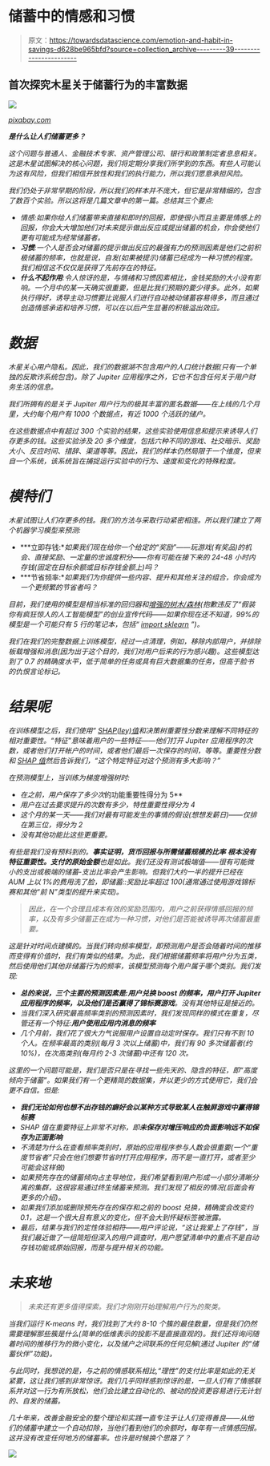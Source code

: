 # 储蓄中的情感和习惯

> 原文：<https://towardsdatascience.com/emotion-and-habit-in-savings-d628be965bfd?source=collection_archive---------39----------------------->

## 首次探究木星关于储蓄行为的丰富数据

![](img/365afe9adecdbf1b4a631f3c5aabb27f.png)

[*pixabay.com*](https://pixabay.com/en/money-coin-investment-business-2724241/)

***是什么让人们储蓄更多？***

*这个问题与普通人、金融技术专家、资产管理公司、银行和政策制定者息息相关。这是木星试图解决的核心问题，我们将定期分享我们所学到的东西。有些人可能认为这有风险，但我们相信开放性和我们的执行能力，所以我们愿意承担风险。*

*我们仍处于非常早期的阶段，所以我们的样本并不庞大，但它是非常精细的，包含了数百个实验。所以这将是几篇文章中的第一篇。总结其三个要点:*

*   *情感:如果你给人们储蓄带来直接和即时的回报，即使很小而且主要是情感上的回报，你会大大增加他们对未来提示做出反应或提出储蓄的机会，你会使他们更有可能成为经常储蓄者。*
*   ***习惯**:一个人是否会对储蓄的提示做出反应的最强有力的预测因素是他们之前积极储蓄的频率，也就是说，自发(如果被提示)储蓄已经成为一种习惯的程度。我们相信这不仅仅是获得了先前存在的特征。*
*   ***什么不起作用**:令人惊讶的是，与情绪和习惯因素相比，金钱奖励的大小没有影响。一个月中的某一天确实很重要，但是比我们预期的要少得多。此外，如果执行得好，诱导主动习惯要比说服人们进行自动被动储蓄容易得多，而且通过创造情感承诺和培养习惯，可以在以后产生显著的积极溢出效应。*

# *数据*

*木星关心用户隐私。因此，我们的数据湖不包含用户的人口统计数据(只有一个单独的反欺诈系统包含)。除了 Jupiter 应用程序之外，它也不包含任何关于用户财务生活的信息。*

*我们所拥有的是关于 Jupiter 用户行为的极其丰富的匿名数据——在上线的几个月里，大约每个用户有 1000 个数据点，有近 1000 个活跃的储户。*

*在这些数据点中有超过 300 个实验的结果，这些实验使用信息和提示来诱导人们存更多的钱。这些实验涉及 20 多个维度，包括六种不同的游戏、社交暗示、奖励大小、反应时间、措辞、渠道等等。因此，我们的样本仍然局限于一个维度，但来自一个系统，该系统旨在捕捉运行实验中的行为、速度和变化的特殊粒度。*

# *模特们*

*木星试图让人们存更多的钱。我们的方法与采取行动紧密相连。所以我们建立了两个机器学习模型来预测:*

*   ***立即存钱:**如果我们现在给你一个给定的“奖励”——玩游戏(有奖品)的机会、直接奖励、一定量的忠诚度积分——你有可能在接下来的 24-48 小时内存钱(固定在目标余额或目标存钱金额上)吗？*
*   ***节省频率:**如果我们为你提供一些内容、提升和其他关注的组合，你会成为一个更频繁的节省者吗？*

*目前，我们使用的模型是相当标准的回归器和[增强的树木/森林](https://xgboost.readthedocs.io/en/latest/tutorials/model.html)(抱歉违反了“假装你有疯狂惊人的人工智能模型”的创业宣传代码——如果你现在还不知道，99%的模型是一个可能只有 5 行的笔记本，包括“ [import sklearn](https://scikit-learn.org/stable/) ”)。*

*我们在我们的完整数据上训练模型，经过一点清理，例如，移除内部用户，并排除板载增强和消息(因为出于这个目的，我们对用户后来的行为感兴趣)。这些模型达到了 0.7 的精确度水平，低于简单的任务或具有巨大数据集的任务，但高于脸书的仇恨言论标记。*

# *结果呢*

*在训练模型之后，我们使用“ [SHAP(ley)值](https://github.com/slundberg/shap#citations)和决策树重要性分数来理解不同特征的相对重要性。“特征”意味着用户的一些特征——他们打开 Jupiter 应用程序的次数，或者他们打开帐户的时间，或者他们最后一次保存的时间，等等。重要性分数和 [SHAP 值](https://papers.nips.cc/paper/7062-a-unified-approach-to-interpreting-model-predictions.pdf)然后告诉我们，“这个特定特征对这个预测有多大影响？”*

*在预测模型上，当训练为梯度增强树时:*

*   *在之前，用户保存了多少次*的功能重要性得分为 5**
*   *用户在过去要求提升的次数有多少，特性重要性得分为 4*
*   *这个月的某一天——我们对最有可能发生的事情的假设(想想发薪日)——仅排在第三位，得分为 2*
*   *没有其他功能比这些更重要。*

*有些是我们没有预料到的。**事实证明，货币回报与所需储蓄规模的比率** **根本没有特征重要性。支付的原始金额**也是如此。我们还没有测试极端值——很有可能微小的支出或极端的储蓄-支出比率会产生影响。但我们大约一半的提升已经在 AUM 上以 1%的费用洗了脸，即储蓄::奖励比率超过 100(通常通过使用游戏锦标赛和其他“前 N”类型的提升来实现)。*

> *因此，在一个合理且成本有效的奖励范围内，用户之前获得情感回报的频率，以及有多少储蓄正在成为一种习惯，对他们是否能被诱导再次储蓄最重要。*

*这是针对时间点建模的。当我们转向频率模型，即预测用户是否会随着时间的推移而变得有价值时，我们有类似的结果。为此，我们根据储蓄频率将用户分为五类，然后使用他们其他非储蓄行为的频率，该模型预测每个用户属于哪个类别。我们发现:*

*   ***总的来说，三个主要的预测因素是:用户兑换 boost 的频率，用户打开 Jupiter 应用程序的频率，以及他们是否赢得了锦标赛游戏**。没有其他特征是接近的。*
*   *当我们深入研究最高频率类别的预测因素时，我们发现同样的模式在重复，尽管还有一个特征:**用户使用应用内消息的频率***
*   *几个月前，我们花了很大力气说服用户设置自动定时保存。我们只有不到 10 个人。在频率最高的类别(每月 3 次以上储蓄)中，我们有 90 多次储蓄者(约 10%)，在次高类别(每月约 2-3 次储蓄)中还有 120 次。*

*这里的一个问题可能是，我们是否只是在寻找一些先天的、隐含的特征，即“高度倾向于储蓄”。如果我们有一个更精简的数据集，并以更少的方式使用它，我们会更不自信。但是:*

*   ***我们无论如何也想不出存钱的癖好会以某种方式导致某人在触屏游戏中赢得锦标赛***
*   *SHAP 值在重要特征上非常不对称，即**未保存对增压响应的负面影响远不如保存为正面影响***
*   *不清楚为什么在查看频率类别时，原始的应用程序参与人数会很重要(一个“重度节省者”只会在他们想要节省时打开应用程序，而不是一直打开，或者至少可能会这样做)*
*   *如果预先存在的储蓄倾向占主导地位，我们希望看到用户形成一小部分清晰分离的集群，这很容易通过终生储蓄来预测。我们发现了相反的情况(后面会有更多的介绍)。*
*   *如果我们添加或删除预先存在的保存和之前的 boost 兑换，精确度会改变约 0.1，这是一个很大且有意义的变化，但不会大到怀疑标签被泄露。*
*   *最后，结果与我们的定性体验相符——用户评论说，“这让我爱上了存钱”，当我们最近做了一组简短但深入的用户调查时，用户愿望清单中的重点不是自动存钱功能或原始回报，而是与提升相关的功能。*

# *未来地*

> *未来还有更多值得探索。我们才刚刚开始理解用户行为的聚类。*

*当我们运行 K-means 时，我们找到了大约 8-10 个簇的最佳数量，但是我们仍然需要理解那些簇是什么(简单的低维表示的投影不是直接直观的)。我们还将询问随着时间的推移行为的微小变化，以及储户之间联系的任何见解(通过 Jupiter 的“储蓄伙伴”功能)。*

*与此同时，我想说的是，与之前的情感联系相比,“理性”的支付比率是如此的无关紧要，这让我们感到非常惊讶。我们几乎同样感到惊讶的是，一旦人们有了情感联系并对这一行为有所放松，他们会比建立自动化的、被动的投资更容易进行无计划的、自发的储蓄。*

*几十年来，改善金融安全的整个理论和实践一直专注于让人们变得善良——从他们的储蓄中建立一个自动扣除，当他们看到他们的余额时，每年有一点情感回报。这并没有改变任何地方的储蓄率。也许是时候换个思路了？*

*![](img/97a4cc5a02bf0ece16f4357f0b8a2a36.png)*